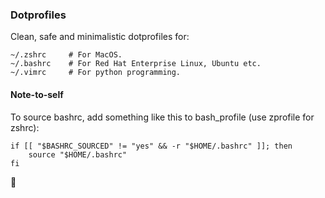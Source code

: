 ### Dotprofiles

Clean, safe and minimalistic dotprofiles for:

    ~/.zshrc     # For MacOS.
    ~/.bashrc    # For Red Hat Enterprise Linux, Ubuntu etc.
    ~/.vimrc     # For python programming.

#### Note-to-self
To source bashrc, add something like this to bash\_profile (use zprofile for zshrc):

    if [[ "$BASHRC_SOURCED" != "yes" && -r "$HOME/.bashrc" ]]; then
        source "$HOME/.bashrc"
    fi

🧘
